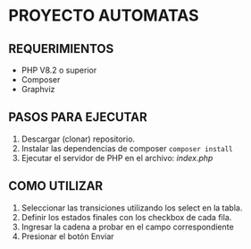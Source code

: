 # PROYECTO AUTOMATAS
## REQUERIMIENTOS

 - PHP V8.2 o superior
 - Composer
 - Graphviz
 
## PASOS PARA EJECUTAR
1. Descargar (clonar) repositorio.
2. Instalar las dependencias de composer 
    `
    composer install 
    `
3. Ejecutar el servidor de PHP en el archivo: *index.php*

## COMO UTILIZAR
1. Seleccionar las transiciones utilizando los select en la tabla.
2. Definir los estados finales con los checkbox de cada fila.
3. Ingresar la cadena a probar en el campo correspondiente
4. Presionar el botón Enviar
